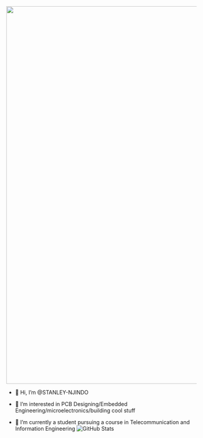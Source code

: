 

<div id="header" align="center">
  <img src="https://media2.giphy.com/media/IyadY5i6owme9BThIm/giphy.gif" width="1000"/>
</div>

- 👋 Hi, I’m @STANLEY-NJINDO

- 👀 I’m interested in PCB Designing/Embedded Engineering/microelectronics/building cool stuff

- 🌱 I’m currently a student pursuing a course in Telecommunication and Information Engineering
![GitHub Stats](https://github-readme-stats.vercel.app/api?username=STANLEY-NJINDO&theme=outrun&show_icons=true&hide_border=true&count_private=true)
<!---
STANLEY-NJINDO/STANLEY-NJINDO is a ✨ special ✨ repository because its `README.md` (this file) appears on your GitHub profile.
You can click the Preview link to take a look at your changes.
--->
